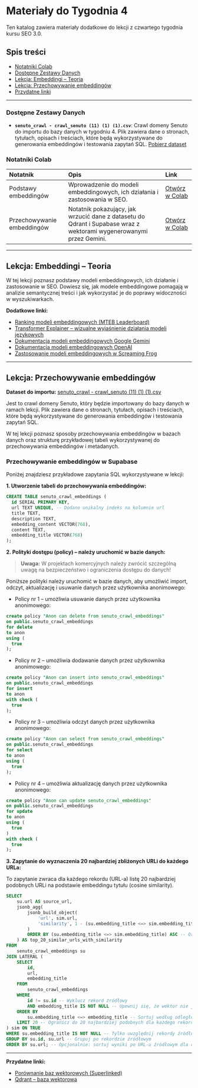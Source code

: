 # Materiały do Tygodnia 4

Ten katalog zawiera materiały dodatkowe do lekcji z czwartego tygodnia kursu SEO 3.0.

## Spis treści
- [Notatniki Colab](#notatniki-colab)
- [Dostępne Zestawy Danych](#dostępne-zestawy-danych)
- [Lekcja: Embeddingi – Teoria](#lekcja-embeddingi--teoria)
- [Lekcja: Przechowywanie embeddingów](#lekcja-przechowywanie-embeddingów)
- [Przydatne linki](#przydatne-linki)

---

### Dostępne Zestawy Danych

*   **`senuto_crawl - crawl_senuto (11) (1) (1).csv`**: Crawl domeny Senuto do importu do bazy danych w tygodniu 4. Plik zawiera dane o stronach, tytułach, opisach i treściach, które będą wykorzystywane do generowania embeddingów i testowania zapytań SQL. [Pobierz dataset](../Datasety/senuto_crawl%20-%20crawl_senuto%20(11)%20(1)%20(1).csv)

### Notatniki Colab

| Notatnik                                    | Opis                                                                                                              | Link                                                                                         |
| :------------------------------------------ | :--------------------------------------------------------------------------------------------------------------- | :------------------------------------------------------------------------------------------- |
| Podstawy embeddingów                        | Wprowadzenie do modeli embeddingowych, ich działania i zastosowania w SEO.                                      | [Otwórz w Colab](https://colab.research.google.com/drive/1phQj24TXDi8RJ0-cDCXcG_8qqoW3Cs7u?usp=sharing) |
| Przechowywanie embeddingów | Notatnik pokazujący, jak wrzucić dane z datasetu do Qdrant i Supabase wraz z wektorami wygenerowanymi przez Gemini. | [Otwórz w Colab](https://colab.research.google.com/drive/1Ic2yXVuoBSVKKZRHmZXxjXDYkm2py5y4?usp=sharing) |

---

## Lekcja: Embeddingi – Teoria

W tej lekcji poznasz podstawy modeli embeddingowych, ich działanie i zastosowanie w SEO. Dowiesz się, jak modele embeddingowe pomagają w analizie semantycznej treści i jak wykorzystać je do poprawy widoczności w wyszukiwarkach.



**Dodatkowe linki:**
- [Ranking modeli embeddingowych (MTEB Leaderboard)](https://huggingface.co/spaces/mteb/leaderboard)
- [Transformer Explainer – wizualne wyjaśnienie działania modeli językowych](https://poloclub.github.io/transformer-explainer/)
- [Dokumentacja modeli embeddingowych Google Gemini](https://ai.google.dev/gemini-api/docs/embeddings?hl=pl)
- [Dokumentacja modeli embeddingowych OpenAI](https://platform.openai.com/docs/guides/embeddings)
- [Zastosowanie modeli embeddingowych w Screaming Frog](https://www.screamingfrog.co.uk/blog/map-related-pages-at-scale/)

---

## Lekcja: Przechowywanie embeddingów

**Dataset do importu:** [senuto_crawl - crawl_senuto (11) (1) (1).csv](https://github.com/sensai-academy/seo3.0/blob/main/Datasety/senuto_crawl%20-%20crawl_senuto%20(11)%20(1)%20(1).csv)

Jest to crawl domeny Senuto, który będzie importowany do bazy danych w ramach lekcji. Plik zawiera dane o stronach, tytułach, opisach i treściach, które będą wykorzystywane do generowania embeddingów i testowania zapytań SQL.

W tej lekcji poznasz sposoby przechowywania embeddingów w bazach danych oraz strukturę przykładowej tabeli wykorzystywanej do przechowywania embeddingów i metadanych.

### Przechowywanie embeddingów w Supabase

Poniżej znajdziesz przykładowe zapytania SQL wykorzystywane w lekcji:

**1. Utworzenie tabeli do przechowywania embeddingów:**

```sql
CREATE TABLE senuto_crawl_embeddings (
  id SERIAL PRIMARY KEY,
  url TEXT UNIQUE, -- Dodano unikalny indeks na kolumnie url
  title TEXT,
  description TEXT,
  embedding_content VECTOR(768),
  content TEXT,
  embedding_title VECTOR(768)
);
```

**2. Polityki dostępu (policy) – należy uruchomić w bazie danych:**

> **Uwaga:** W projektach komercyjnych należy zwrócić szczególną uwagę na bezpieczeństwo i ograniczenia dostępu do danych!

Poniższe polityki należy uruchomić w bazie danych, aby umożliwić import, odczyt, aktualizację i usuwanie danych przez użytkownika anonimowego:

- Policy nr 1 – umożliwia usuwanie danych przez użytkownika anonimowego:

```sql
create policy "Anon can delete from senuto_crawl_embeddings"
on public.senuto_crawl_embeddings
for delete
to anon
using (
  true
);
```

- Policy nr 2 – umożliwia dodawanie danych przez użytkownika anonimowego:

```sql
create policy "Anon can insert into senuto_crawl_embeddings"
on public.senuto_crawl_embeddings
for insert
to anon
with check (
  true
);
```

- Policy nr 3 – umożliwia odczyt danych przez użytkownika anonimowego:

```sql
create policy "Anon can select from senuto_crawl_embeddings"
on public.senuto_crawl_embeddings
for select
to anon
using (
  true
);
```

- Policy nr 4 – umożliwia aktualizację danych przez użytkownika anonimowego:

```sql
create policy "Anon can update senuto_crawl_embeddings"
on public.senuto_crawl_embeddings
for update
to anon
using (
  true
)
with check (
  true
);
```

**3. Zapytanie do wyznaczenia 20 najbardziej zbliżonych URLi do każdego URLa:**

To zapytanie zwraca dla każdego rekordu (URL-a) listę 20 najbardziej podobnych URLi na podstawie embeddingu tytułu (cosine similarity).

```sql
SELECT
    su.url AS source_url,
    jsonb_agg(
        jsonb_build_object(
            'url', sim.url,
            'similarity', 1 - (su.embedding_title <=> sim.embedding_title) -- Cosine similarity (1 - distance)
        )
        ORDER BY (su.embedding_title <=> sim.embedding_title) ASC -- Order within the JSON array by distance (most similar first)
    ) AS top_20_similar_urls_with_similarity
FROM
    senuto_crawl_embeddings su
JOIN LATERAL (
    SELECT
        id,
        url,
        embedding_title
    FROM
        senuto_crawl_embeddings
    WHERE
        id != su.id -- Wyklucz rekord źródłowy
        AND embedding_title IS NOT NULL -- Upewnij się, że wektor nie jest pusty dla porównywanych rekordów
    ORDER BY
        su.embedding_title <=> embedding_title -- Sortuj według odległości kosinusowej (im mniejsza wartość, tym bardziej podobne)
    LIMIT 20 -- Ogranicz do 20 najbardziej podobnych dla każdego rekordu źródłowego
) sim ON TRUE
WHERE su.embedding_title IS NOT NULL -- Tylko uwzględnij rekordy źródłowe, które mają embedding
GROUP BY su.id, su.url -- Grupuj po rekordzie źródłowym
ORDER BY su.url; -- Opcjonalnie: sortuj wyniki po URL-u źródłowym dla czytelności
```

---

**Przydatne linki:**
- [Porównanie baz wektorowych (Superlinked)](https://superlinked.com/vector-db-comparison)
- [Qdrant – baza wektorowa](https://qdrant.tech/)